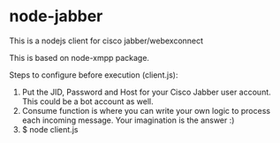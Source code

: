 # node-jabber
This is a nodejs client for cisco jabber/webexconnect

This is based on node-xmpp package. 

Steps to configure before execution (client.js):

1. Put the JID, Password and Host for your Cisco Jabber user account. This could be a bot account as well.
2. Consume function is where you can write your own logic to process each incoming message. Your imagination is the answer :)
3. $ node client.js
